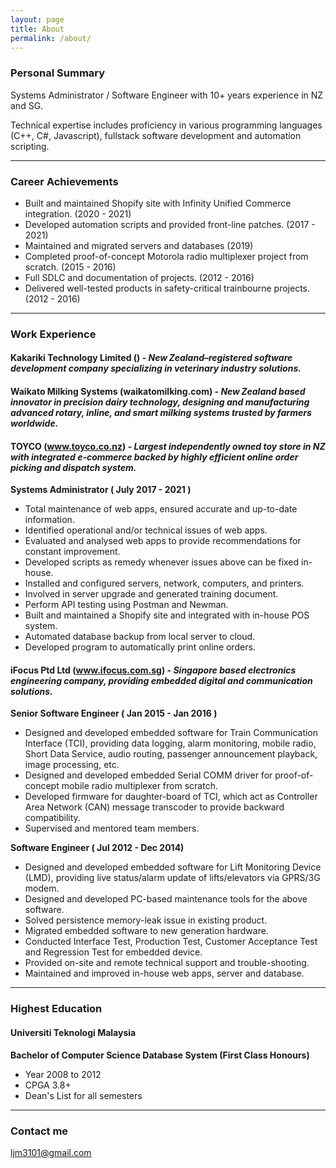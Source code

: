 ```yaml
---
layout: page
title: About
permalink: /about/
---
```

### Personal Summary

Systems Administrator / Software Engineer with 10+ years experience in NZ and SG.

Technical expertise includes proficiency in various programming languages (C++, C#, Javascript), fullstack software development and automation scripting. 

---
### Career Achievements

- Built and maintained Shopify site with Infinity Unified Commerce integration. (2020 - 2021)
- Developed automation scripts and provided front-line patches. (2017 - 2021) 
- Maintained and migrated servers and databases (2019)
- Completed proof-of-concept Motorola radio multiplexer project from scratch. (2015 - 2016) 
- Full SDLC and documentation of projects. (2012 - 2016)
- Delivered well-tested products in safety-critical trainbourne projects. (2012 - 2016)

---
### Work Experience

#### Kakariki Technology Limited () - *New Zealand–registered software development company specializing in veterinary industry solutions.*

#### Waikato Milking Systems (waikatomilking.com) - *New Zealand based innovator in precision dairy technology, designing and manufacturing advanced rotary, inline, and smart milking systems trusted by farmers worldwide.*

#### TOYCO (www.toyco.co.nz) - *Largest independently owned toy store in NZ with integrated e-commerce backed by highly efficient online order picking and dispatch system.*

**Systems Administrator ( July 2017 - 2021 )**
- Total maintenance of web apps, ensured accurate and up-to-date information. 
- Identified operational and/or technical issues of web apps. 
- Evaluated and analysed web apps to provide recommendations for constant improvement.
- Developed scripts as remedy whenever issues above can be fixed in-house. 
- Installed and configured servers, network, computers, and printers.
- Involved in server upgrade and generated training document. 
- Perform API testing using Postman and Newman.
- Built and maintained a Shopify site and integrated with in-house POS system. 
- Automated database backup from local server to cloud.
- Developed program to automatically print online orders.


#### iFocus Ptd Ltd (www.ifocus.com.sg) - *Singapore based electronics engineering company, providing embedded digital and communication solutions.*

**Senior Software Engineer ( Jan 2015 - Jan 2016 )**
- Designed and developed embedded software for Train Communication Interface (TCI), providing data logging, alarm monitoring, mobile radio, Short Data Service, audio routing, passenger announcement playback, image processing, etc.
- Designed and developed embedded Serial COMM driver for proof-of-concept mobile radio multiplexer from scratch. 
- Developed firmware for daughter-board of TCI, which act as Controller Area Network (CAN) message transcoder to provide backward compatibility. 
- Supervised and mentored team members.

**Software Engineer ( Jul 2012 - Dec 2014)**
- Designed and developed embedded software for Lift Monitoring Device (LMD), providing live status/alarm update of lifts/elevators via GPRS/3G modem. 
- Designed and developed PC-based maintenance tools for the above software. 
- Solved persistence memory-leak issue in existing product.
- Migrated embedded software to new generation hardware.
- Conducted Interface Test, Production Test, Customer Acceptance Test and Regression Test for embedded device. 
- Provided on-site and remote technical support and trouble-shooting.
- Maintained and improved in-house web apps, server and database. 

---
### Highest Education
#### Universiti Teknologi Malaysia
**Bachelor of Computer Science Database System (First Class Honours)**
- Year 2008 to 2012
- CPGA 3.8+
- Dean's List for all semesters

---
### Contact me

[ljm3101@gmail.com](mailto:ljm3101@gmail.com)